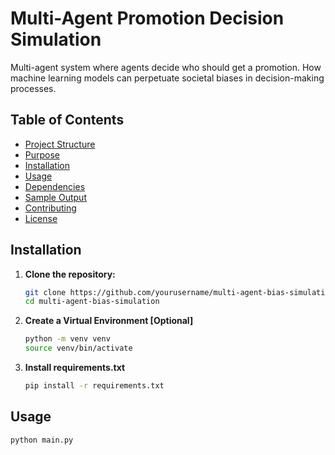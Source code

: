 # Multi-Agent Promotion Decision Simulation

Multi-agent system where agents decide who should get a promotion. How machine learning models can perpetuate societal biases in decision-making processes.

## Table of Contents

- [Project Structure](#project-structure)
- [Purpose](#purpose)
- [Installation](#installation)
- [Usage](#usage)
- [Dependencies](#dependencies)
- [Sample Output](#sample-output)
- [Contributing](#contributing)
- [License](#license)

## Installation

1. **Clone the repository:**

   ```bash
   git clone https://github.com/yourusername/multi-agent-bias-simulation.git
   cd multi-agent-bias-simulation
   ```  

2. **Create a Virtual Environment [Optional]**
    ```bash
    python -m venv venv
    source venv/bin/activate
    ```

3. **Install requirements.txt**  
    ```bash
    pip install -r requirements.txt
    ```  

## Usage  
```bash 
python main.py 
```